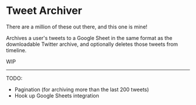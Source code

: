# Tweet Archiver

There are a million of these out there, and this one is mine!

Archives a user's tweets to a Google Sheet in the same format as the downloadable Twitter archive, and optionally deletes those tweets from timeline.

WIP

---

TODO:

* Pagination (for archiving more than the last 200 tweets)
* Hook up Google Sheets integration

